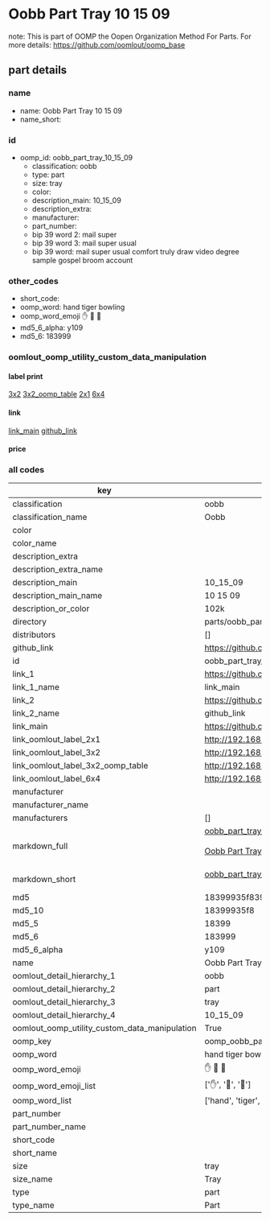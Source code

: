 # Oobb Part Tray 10 15 09  

note: This is part of OOMP the Oopen Organization Method For Parts. For more details: https://github.com/oomlout/oomp_base

##  part details





### name
* name: Oobb Part Tray 10 15 09
* name_short: 
### id
* oomp_id: oobb_part_tray_10_15_09
  * classification: oobb
  * type: part
  * size: tray
  * color: 
  * description_main: 10_15_09
  * description_extra: 
  * manufacturer: 
  * part_number: 
  * bip 39 word 2: mail super
  * bip 39 word 3: mail super usual
  * bip 39 word: mail super usual comfort truly draw video degree sample gospel broom account

### other_codes
* short_code: 
* oomp_word: hand tiger bowling
* oomp_word_emoji :hand: :tiger: :bowling:
* md5_6_alpha: y109
* md5_6: 183999






### oomlout_oomp_utility_custom_data_manipulation
#### label print
[3x2](http://192.168.1.245:1112/?label=oomp%20y109)
[3x2_oomp_table](http://192.168.1.107:1112/?label=oomp%20y109)
[2x1](http://192.168.1.242:1112/?label=oomp%20y109)
[6x4](http://192.168.1.55:1112/?label=oomp%20y109)    

#### link

[link_main](https://github.com/oomlout/oomlout_oomp_current_version_messy/tree/main/parts/oobb_part_tray_10_15_09) [github_link](https://github.com/oomlout/oomlout_oomp_part_src/tree/main/parts/oobb_part_tray_10_15_09)                             

#### price







### all codes 
| key | value |  
| --- | --- |  
| classification | oobb |  
| classification_name | Oobb |  
| color |  |  
| color_name |  |  
| description_extra |  |  
| description_extra_name |  |  
| description_main | 10_15_09 |  
| description_main_name | 10 15 09 |  
| description_or_color | 102k |  
| directory | parts/oobb_part_tray_10_15_09 |  
| distributors | [] |  
| github_link | https://github.com/oomlout/oomlout_oomp_part_src/tree/main/parts/oobb_part_tray_10_15_09 |  
| id | oobb_part_tray_10_15_09 |  
| link_1 | https://github.com/oomlout/oomlout_oomp_current_version_messy/tree/main/parts/oobb_part_tray_10_15_09 |  
| link_1_name | link_main |  
| link_2 | https://github.com/oomlout/oomlout_oomp_part_src/tree/main/parts/oobb_part_tray_10_15_09 |  
| link_2_name | github_link |  
| link_main | https://github.com/oomlout/oomlout_oomp_current_version_messy/tree/main/parts/oobb_part_tray_10_15_09 |  
| link_oomlout_label_2x1 | http://192.168.1.242:1112/?label=oomp%20y109 |  
| link_oomlout_label_3x2 | http://192.168.1.245:1112/?label=oomp%20y109 |  
| link_oomlout_label_3x2_oomp_table | http://192.168.1.107:1112/?label=oomp%20y109 |  
| link_oomlout_label_6x4 | http://192.168.1.55:1112/?label=oomp%20y109 |  
| manufacturer |  |  
| manufacturer_name |  |  
| manufacturers | [] |  
| markdown_full | [oobb_part_tray_10_15_09](https://github.com/oomlout/oomlout_oomp_current_version_messy/tree/main/parts/oobb_part_tray_10_15_09)<br>[](https://github.com/oomlout/oomlout_oomp_current_version_messy/tree/main/parts/oobb_part_tray_10_15_09)<br>[Oobb Part Tray 10 15 09](https://github.com/oomlout/oomlout_oomp_current_version_messy/tree/main/parts/oobb_part_tray_10_15_09)<br><br> |  
| markdown_short | [oobb_part_tray_10_15_09](https://github.com/oomlout/oomlout_oomp_current_version_messy/tree/main/parts/oobb_part_tray_10_15_09)<br><br> |  
| md5 | 18399935f839de7909f4b2e3e0766c31 |  
| md5_10 | 18399935f8 |  
| md5_5 | 18399 |  
| md5_6 | 183999 |  
| md5_6_alpha | y109 |  
| name | Oobb Part Tray 10 15 09 |  
| oomlout_detail_hierarchy_1 | oobb |  
| oomlout_detail_hierarchy_2 | part |  
| oomlout_detail_hierarchy_3 | tray |  
| oomlout_detail_hierarchy_4 | 10_15_09 |  
| oomlout_oomp_utility_custom_data_manipulation | True |  
| oomp_key | oomp_oobb_part_tray_10_15_09 |  
| oomp_word | hand tiger bowling |  
| oomp_word_emoji | :hand: :tiger: :bowling: |  
| oomp_word_emoji_list | [':hand:', ':tiger:', ':bowling:'] |  
| oomp_word_list | ['hand', 'tiger', 'bowling'] |  
| part_number |  |  
| part_number_name |  |  
| short_code |  |  
| short_name |  |  
| size | tray |  
| size_name | Tray |  
| type | part |  
| type_name | Part |  
